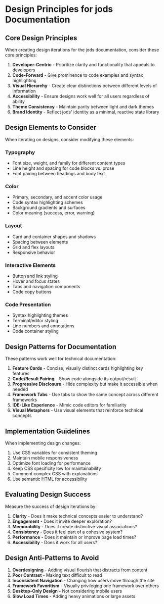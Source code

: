 # Design Principles for jods Documentation

## Core Design Principles

When creating design iterations for the jods documentation, consider these core principles:

1. **Developer-Centric** - Prioritize clarity and functionality that appeals to developers
2. **Code-Forward** - Give prominence to code examples and syntax highlighting
3. **Visual Hierarchy** - Create clear distinctions between different levels of information
4. **Accessibility** - Ensure designs work well for all users regardless of ability
5. **Theme Consistency** - Maintain parity between light and dark themes
6. **Brand Identity** - Reflect jods' identity as a minimal, reactive state library

## Design Elements to Consider

When iterating on designs, consider modifying these elements:

### Typography

- Font size, weight, and family for different content types
- Line height and spacing for code blocks vs. prose
- Font pairing between headings and body text

### Color

- Primary, secondary, and accent color usage
- Code syntax highlighting schemes
- Background gradients and surfaces
- Color meaning (success, error, warning)

### Layout

- Card and container shapes and shadows
- Spacing between elements
- Grid and flex layouts
- Responsive behavior

### Interactive Elements

- Button and link styling
- Hover and focus states
- Tabs and navigation components
- Code copy buttons

### Code Presentation

- Syntax highlighting themes
- Terminal/editor styling
- Line numbers and annotations
- Code container styling

## Design Patterns for Documentation

These patterns work well for technical documentation:

1. **Feature Cards** - Concise, visually distinct cards highlighting key features
2. **Code/Result Pairing** - Show code alongside its output/result
3. **Progressive Disclosure** - Hide complexity but make it accessible when needed
4. **Framework Tabs** - Use tabs to show the same concept across different frameworks
5. **IDE-Like Experience** - Mimic code editors for familiarity
6. **Visual Metaphors** - Use visual elements that reinforce technical concepts

## Implementation Guidelines

When implementing design changes:

1. Use CSS variables for consistent theming
2. Maintain mobile responsiveness
3. Optimize font loading for performance
4. Keep CSS specificity low for maintainability
5. Comment complex CSS with explanations
6. Use semantic HTML for accessibility

## Evaluating Design Success

Measure the success of design iterations by:

1. **Clarity** - Does it make technical concepts easier to understand?
2. **Engagement** - Does it invite deeper exploration?
3. **Memorability** - Does it create distinctive visual associations?
4. **Consistency** - Does it feel part of a cohesive system?
5. **Performance** - Does it maintain or improve page load times?
6. **Accessibility** - Does it work for all users?

## Design Anti-Patterns to Avoid

1. **Overdesigning** - Adding visual flourish that distracts from content
2. **Poor Contrast** - Making text difficult to read
3. **Inconsistent Navigation** - Changing how users move through the site
4. **Framework Favoritism** - Visually privileging one framework over others
5. **Desktop-Only Design** - Not considering mobile users
6. **Slow Load Times** - Adding heavy animations or large assets
